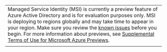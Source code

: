 |  |
|--|
|Managed Service Identity (MSI) is currently a preview feature of Azure Active Directory and is for evaluation purposes only. MSI is deploying to regions globally and may take time to appear in your region. Make sure you review the [known issues](../articles/active-directory/msi-known-issues.md) before you begin. For more information about previews, see  [Supplemental Terms of Use for Microsoft Azure Previews](https://azure.microsoft.com/support/legal/preview-supplemental-terms/).|
|  |